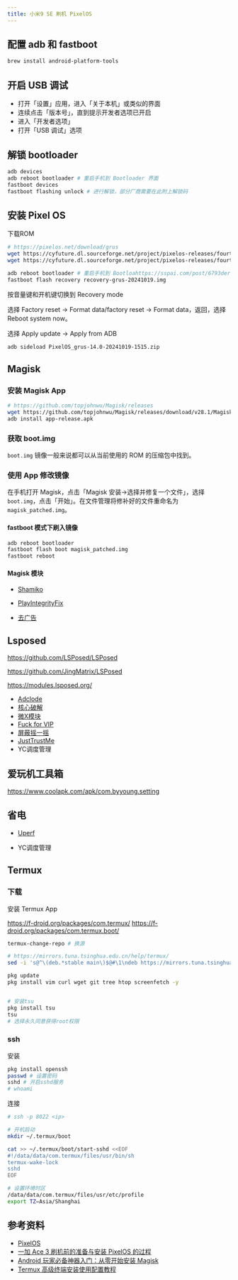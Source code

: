 ```yaml
---
title: 小米9 SE 刷机 PixelOS
---
```


## 配置 adb 和 fastboot

```bash
brew install android-platform-tools
```
## 开启 USB 调试

- 打开「设置」应用，进入「关于本机」或类似的界面
- 连续点击「版本号」，直到提示开发者选项已开启
- 进入「开发者选项」
- 打开「USB 调试」选项

## 解锁 bootloader

```bash
adb devices
adb reboot bootloader # 重启手机到 Bootloader 界面
fastboot devices
fastboot flashing unlock # 进行解锁，部分厂商需要在此附上解锁码
```

## 安装 Pixel OS

下载ROM

```bash
# https://pixelos.net/download/grus
wget https://cyfuture.dl.sourceforge.net/project/pixelos-releases/fourteen/grus/PixelOS_grus-14.0-20241019-1515.zip?viasf=1
wget https://cyfuture.dl.sourceforge.net/project/pixelos-releases/fourteen/grus/recovery/recovery-grus-20241019.img?viasf=1
```

```bash
adb reboot bootloader # 重启手机到 Bootloahttps://sspai.com/post/6793der 界面
fastboot flash recovery recovery-grus-20241019.img
```

按音量键和开机键切换到 Recovery mode

选择 Factory reset -> Format data/factory reset -> Format data，返回，选择 Reboot system now。

选择 Apply update -> Apply from ADB

```bash
adb sideload PixelOS_grus-14.0-20241019-1515.zip
```


## Magisk

### 安装 Magisk App

```bash
# https://github.com/topjohnwu/Magisk/releases
wget https://github.com/topjohnwu/Magisk/releases/download/v28.1/Magisk-v28.1.apk
adb install app-release.apk
```

### 获取 boot.img

`boot.img` 镜像一般来说都可以从当前使用的 ROM 的压缩包中找到。


### 使用 App 修改镜像

在手机打开 Magisk，点击「Magisk 安装->选择并修复一个文件」，选择 `boot.img`，点击「开始」。在文件管理将修补好的文件重命名为 `magisk_patched.img`。


#### fastboot 模式下刷入镜像

```bash
adb reboot bootloader
fastboot flash boot magisk_patched.img
fastboot reboot
```

#### Magisk 模块

- [Shamiko](https://github.com/LSPosed/LSPosed.github.io/releasess/latest)

- [PlayIntegrityFix](https://github.com/chiteroman/PlayIntegrityFix/releases/latest)

- [去广告](https://lingeringsound.github.io/10007/)

## Lsposed

https://github.com/LSPosed/LSPosed

https://github.com/JingMatrix/LSPosed

https://modules.lsposed.org/

- [Adclode](https://github.com/zjyzip/AdClose)
- [核心破解](https://github.com/LSPosed/CorePatch)
- [微X模块](https://github.com/Xposed-Modules-Repo/com.fkzhang.wechatxposed)
- [Fuck for VIP](https://github.com/Xposed-Modules-Repo/com.bug.hookvip)
- [屏蔽摇一摇](https://github.com/pwh-pwh/fuck_shake)
- [JustTrustMe](https://github.com/SekiBetu/JustTrustMe/)
- YC调度管理

## 爱玩机工具箱

https://www.coolapk.com/apk/com.byyoung.setting

## 省电

- [Uperf](https://github.com/yc9559/uperf)

- YC调度管理

## Termux

### 下载

安装 Termux App

https://f-droid.org/packages/com.termux/
https://f-droid.org/packages/com.termux.boot/



```bash
termux-change-repo # 换源

# https://mirrors.tuna.tsinghua.edu.cn/help/termux/
sed -i 's@^\(deb.*stable main\)$@#\1\ndeb https://mirrors.tuna.tsinghua.edu.cn/termux/apt/termux-main stable main@' $PREFIX/etc/apt/sources.list

pkg update
pkg install vim curl wget git tree htop screenfetch -y


# 安装tsu
pkg install tsu
tsu
# 选择永久同意获得root权限
```


### ssh

安装

```bash
pkg install openssh
passwd # 设置密码
sshd # 开启sshd服务
# whoami
```

连接

```bash
# ssh -p 8022 <ip>
```


```bash
# 开机启动
mkdir ~/.termux/boot

cat >> ~/.termux/boot/start-sshd <<EOF
#!/data/data/com.termux/files/usr/bin/sh
termux-wake-lock
sshd
EOF

# 设置环境时区
/data/data/com.termux/files/usr/etc/profile
export TZ=Asia/Shanghai
```


## 参考资料
- [PixelOS](https://pixelos.net/download/grus2)
- [一加 Ace 3 刷机前的准备与安装 PixelOS 的过程](https://cyrusyip.org/zh-cn/posts/2024/12/05/oneplus-ace-3-install-pixelos/)
- [Android 玩家必备神器入门：从零开始安装 Magisk](https://sspai.com/post/67932)
- [Termux 高级终端安装使用配置教程](https://www.sqlsec.com/2018/05/termux.html)
